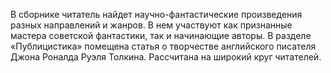 <!--2017-02-16 19:21:52-->
В сборнике читатель найдет научно-фантастические произведения разных направлений и жанров. В нем участвуют как признанные мастера советской фантастики, так и начинающие авторы. В разделе «Публицистика» помещена статья о творчестве английского писателя Джона Роналда Руэля Толкина.
    Рассчитана на широкий круг читателей.